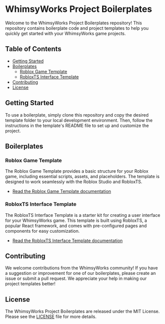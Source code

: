 # WhimsyWorks Project Boilerplates

Welcome to the WhimsyWorks Project Boilerplates repository! This repository contains boilerplate code and project templates to help you quickly get started with your WhimsyWorks game projects.

## Table of Contents

-   [Getting Started](#getting-started)
-   [Boilerplates](#boilerplates)
    -   [Roblox Game Template](#roblox-game-template)
    -   [RobloxTS Interface Template](#robloxts-interface-template)
-   [Contributing](#contributing)
-   [License](#license)

## Getting Started

To use a boilerplate, simply clone this repository and copy the desired template folder to your local development environment. Then, follow the instructions in the template's README file to set up and customize the project.

## Boilerplates

### Roblox Game Template

The Roblox Game Template provides a basic structure for your Roblox game, including essential scripts, assets, and placeholders. The template is designed to work seamlessly with the Roblox Studio and RobloxTS.

-   [Read the Roblox Game Template documentation](roblox-game-template/README.md)

### RobloxTS Interface Template

The RobloxTS Interface Template is a starter kit for creating a user interface for your WhimsyWorks game. This template is built using RobloxTS, a popular React framework, and comes with pre-configured pages and components for easy customization.

-   [Read the RobloxTS Interface Template documentation](robloxts-interface-template/README.md)

## Contributing

We welcome contributions from the WhimsyWorks community! If you have a suggestion or improvement for one of our boilerplates, please create an issue or submit a pull request. We appreciate your help in making our project templates better!

## License

The WhimsyWorks Project Boilerplates are released under the MIT License. Please see the [LICENSE](LICENSE) file for more details.

